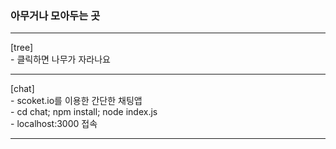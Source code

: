 <h3>아무거나 모아두는 곳</h3>

<hr/>
[tree] <br/>
- 클릭하면 나무가 자라나요 <br/>
<hr/>
[chat] <br/>
- scoket.io를 이용한 간단한 채팅앱 <br/>
- cd chat; npm install; node index.js <br/>
- localhost:3000 접속<br/>
<hr/>
